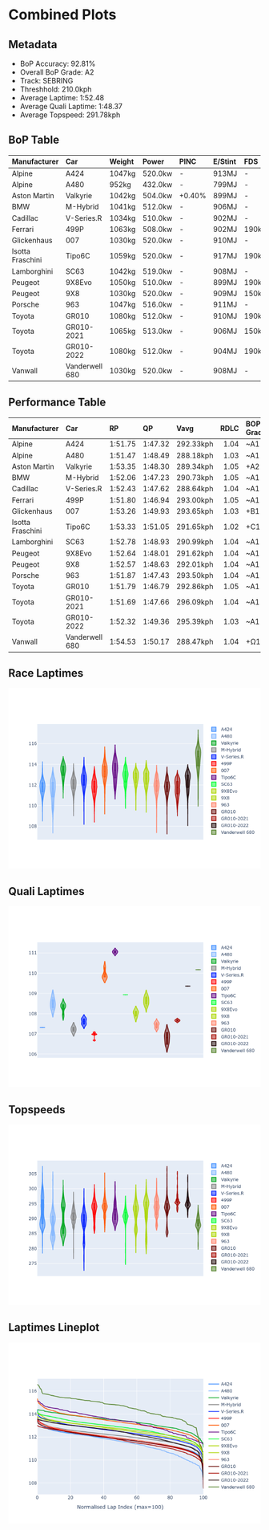 # Combined Plots

## Metadata

- BoP Accuracy: 92.81%
- Overall BoP Grade: A2
- Track: SEBRING
- Threshhold: 210.0kph
- Average Laptime: 1:52.48
- Average Quali Laptime: 1:48.37
- Average Topspeed: 291.78kph

## BoP Table
| Manufacturer     | Car            | Weight   | Power   | PINC   | E/Stint   | FDS    | RDP    | QDP    | TDP    |
|:-----------------|:---------------|:---------|:--------|:-------|:----------|:-------|:-------|:-------|:-------|
| Alpine           | A424           | 1047kg   | 520.0kw | -      | 913MJ     | -      | 51.64% | 59.31% | 26.80% |
| Alpine           | A480           | 952kg    | 432.0kw | -      | 799MJ     | -      | 53.05% | 74.07% | 48.97% |
| Aston Martin     | Valkyrie       | 1042kg   | 504.0kw | +0.40% | 899MJ     | -      | 53.50% | 53.33% | 21.51% |
| BMW              | M-Hybrid       | 1041kg   | 512.0kw | -      | 906MJ     | -      | 52.89% | 56.22% | 33.41% |
| Cadillac         | V-Series.R     | 1034kg   | 510.0kw | -      | 902MJ     | -      | 48.63% | 60.80% | 19.01% |
| Ferrari          | 499P           | 1063kg   | 508.0kw | -      | 902MJ     | 190kph | 51.38% | 44.98% | 9.83%  |
| Glickenhaus      | 007            | 1030kg   | 520.0kw | -      | 910MJ     | -      | 46.15% | 49.30% | 41.45% |
| Isotta Fraschini | Tipo6C         | 1059kg   | 520.0kw | -      | 917MJ     | 190kph | 43.95% | 47.22% | 31.53% |
| Lamborghini      | SC63           | 1042kg   | 519.0kw | -      | 908MJ     | -      | 48.33% | 60.95% | 28.65% |
| Peugeot          | 9X8Evo         | 1050kg   | 510.0kw | -      | 899MJ     | 190kph | 48.87% | 52.78% | 15.41% |
| Peugeot          | 9X8            | 1030kg   | 520.0kw | -      | 909MJ     | 150kph | 54.54% | 58.39% | 9.69%  |
| Porsche          | 963            | 1047kg   | 516.0kw | -      | 911MJ     | -      | 50.70% | 44.30% | 29.51% |
| Toyota           | GR010          | 1080kg   | 512.0kw | -      | 910MJ     | 190kph | 51.09% | 52.71% | 11.46% |
| Toyota           | GR010-2021     | 1065kg   | 513.0kw | -      | 906MJ     | 150kph | 54.08% | 54.81% | 9.72%  |
| Toyota           | GR010-2022     | 1080kg   | 512.0kw | -      | 904MJ     | 190kph | 53.45% | 68.83% | 9.58%  |
| Vanwall          | Vanderwell 680 | 1030kg   | 520.0kw | -      | 908MJ     | -      | 49.68% | 60.93% | 34.43% |

## Performance Table
| Manufacturer     | Car            | RP      | QP      | Vavg      |   RDLC | BOP-Grade   | Match   |
|:-----------------|:---------------|:--------|:--------|:----------|-------:|:------------|:--------|
| Alpine           | A424           | 1:51.75 | 1:47.32 | 292.33kph |   1.04 | ~A1         | 99.94%  |
| Alpine           | A480           | 1:51.47 | 1:48.49 | 288.18kph |   1.03 | ~A1         | 98.14%  |
| Aston Martin     | Valkyrie       | 1:53.35 | 1:48.30 | 289.34kph |   1.05 | +A2         | 91.52%  |
| BMW              | M-Hybrid       | 1:52.06 | 1:47.23 | 290.73kph |   1.05 | ~A1         | 100.00% |
| Cadillac         | V-Series.R     | 1:52.43 | 1:47.62 | 288.64kph |   1.04 | ~A1         | 99.65%  |
| Ferrari          | 499P           | 1:51.80 | 1:46.94 | 293.00kph |   1.05 | ~A1         | 99.81%  |
| Glickenhaus      | 007            | 1:53.26 | 1:49.93 | 293.65kph |   1.03 | +B1         | 87.26%  |
| Isotta Fraschini | Tipo6C         | 1:53.33 | 1:51.05 | 291.65kph |   1.02 | +C1         | 76.12%  |
| Lamborghini      | SC63           | 1:52.78 | 1:48.93 | 290.99kph |   1.04 | ~A1         | 99.62%  |
| Peugeot          | 9X8Evo         | 1:52.64 | 1:48.01 | 291.62kph |   1.04 | ~A1         | 100.00% |
| Peugeot          | 9X8            | 1:52.57 | 1:48.63 | 292.01kph |   1.04 | ~A1         | 100.00% |
| Porsche          | 963            | 1:51.87 | 1:47.43 | 293.50kph |   1.04 | ~A1         | 99.61%  |
| Toyota           | GR010          | 1:51.79 | 1:46.79 | 292.86kph |   1.05 | ~A1         | 99.66%  |
| Toyota           | GR010-2021     | 1:51.69 | 1:47.66 | 296.09kph |   1.04 | ~A1         | 100.00% |
| Toyota           | GR010-2022     | 1:52.32 | 1:49.36 | 295.39kph |   1.03 | ~A1         | 99.49%  |
| Vanwall          | Vanderwell 680 | 1:54.53 | 1:50.17 | 288.47kph |   1.04 | +Ω1         | 34.12%  |

## Race Laptimes
![Race Laptimes](images/race_violin.png)

## Quali Laptimes
![Quali Laptimes](images/quali_violin.png)

## Topspeeds
![Topspeeds](images/topspeed_violin.png)

## Laptimes Lineplot
![Laptimes Lineplot](images/laptime_line.png)

